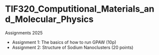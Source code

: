 # TIF320_Computitional_Materials_and_Molecular_Physics
Assignments 2025

* Assignment 1: The basics of how to run GPAW (10p)
* Assignment 2: Structure of Sodium Nanoclusters (20 points)
